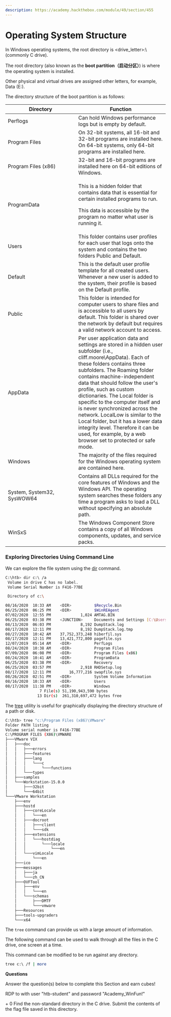 ```yaml
---
description: https://academy.hackthebox.com/module/49/section/455
---
```


# Operating System Structure

In Windows operating systems, the root directory is \<drive\_letter>:\ (commonly C drive).&#x20;

The root directory (also known as the **boot partition（启动分区）**) is where the operating system is installed.&#x20;



Other physical and virtual drives are assigned other letters, for example, Data (E:).&#x20;



The directory structure of the boot partition is as follows:

<table><thead><tr><th width="205.5">Directory</th><th>Function</th></tr></thead><tbody><tr><td>Perflogs</td><td>Can hold Windows performance logs but is empty by default.</td></tr><tr><td>Program Files</td><td>On 32-bit systems, all 16-bit and 32-bit programs are installed here. On 64-bit systems, only 64-bit programs are installed here.</td></tr><tr><td>Program Files (x86)</td><td>32-bit and 16-bit programs are installed here on 64-bit editions of Windows.</td></tr><tr><td>ProgramData</td><td><p>This is a hidden folder that contains data that is essential for certain installed programs to run. </p><p></p><p>This data is accessible by the program no matter what user is running it.</p></td></tr><tr><td>Users</td><td>This folder contains user profiles for each user that logs onto the system and contains the two folders Public and Default.</td></tr><tr><td>Default</td><td>This is the default user profile template for all created users. Whenever a new user is added to the system, their profile is based on the Default profile.</td></tr><tr><td>Public</td><td>This folder is intended for computer users to share files and is accessible to all users by default. This folder is shared over the network by default but requires a valid network account to access.</td></tr><tr><td>AppData</td><td>Per user application data and settings are stored in a hidden user subfolder (i.e., cliff.moore\AppData). Each of these folders contains three subfolders. The Roaming folder contains machine-independent data that should follow the user's profile, such as custom dictionaries. The Local folder is specific to the computer itself and is never synchronized across the network. LocalLow is similar to the Local folder, but it has a lower data integrity level. Therefore it can be used, for example, by a web browser set to protected or safe mode.</td></tr><tr><td>Windows</td><td>The majority of the files required for the Windows operating system are contained here.</td></tr><tr><td>System, System32, SysWOW64</td><td>Contains all DLLs required for the core features of Windows and the Windows API. The operating system searches these folders any time a program asks to load a DLL without specifying an absolute path.</td></tr><tr><td>WinSxS</td><td>The Windows Component Store contains a copy of all Windows components, updates, and service packs.</td></tr></tbody></table>

### Exploring Directories Using Command Line

We can explore the file system using the [dir](https://docs.microsoft.com/en-us/windows-server/administration/windows-commands/dir) command.

```bash
C:\htb> dir c:\ /a
 Volume in drive C has no label.
 Volume Serial Number is F416-77BE

 Directory of c:\

08/16/2020  10:33 AM    <DIR>          $Recycle.Bin
06/25/2020  06:25 PM    <DIR>          $WinREAgent
07/02/2020  12:55 PM             1,024 AMTAG.BIN
06/25/2020  03:38 PM    <JUNCTION>     Documents and Settings [C:\Users]
08/13/2020  06:03 PM             8,192 DumpStack.log
08/17/2020  12:11 PM             8,192 DumpStack.log.tmp
08/27/2020  10:42 AM    37,752,373,248 hiberfil.sys
08/17/2020  12:11 PM    13,421,772,800 pagefile.sys
12/07/2019  05:14 AM    <DIR>          PerfLogs
08/24/2020  10:38 AM    <DIR>          Program Files
07/09/2020  06:08 PM    <DIR>          Program Files (x86)
08/24/2020  10:41 AM    <DIR>          ProgramData
06/25/2020  03:38 PM    <DIR>          Recovery
06/25/2020  03:57 PM             2,918 RHDSetup.log
08/17/2020  12:11 PM        16,777,216 swapfile.sys
08/26/2020  02:51 PM    <DIR>          System Volume Information
08/16/2020  10:33 AM    <DIR>          Users
08/17/2020  11:38 PM    <DIR>          Windows
               7 File(s) 51,190,943,590 bytes
              13 Dir(s)  261,310,697,472 bytes free
```

The [tree](https://docs.microsoft.com/en-us/windows-server/administration/windows-commands/tree) utility is useful for graphically displaying the directory structure of a path or disk.

&#x20;&#x20;

```bash
C:\htb> tree "c:\Program Files (x86)\VMware"
Folder PATH listing
Volume serial number is F416-77BE
C:\PROGRAM FILES (X86)\VMWARE
├───VMware VIX
│   ├───doc
│   │   ├───errors
│   │   ├───features
│   │   ├───lang
│   │   │   └───c
│   │   │       └───functions
│   │   └───types
│   ├───samples
│   └───Workstation-15.0.0
│       ├───32bit
│       └───64bit
└───VMware Workstation
    ├───env
    ├───hostd
    │   ├───coreLocale
    │   │   └───en
    │   ├───docroot
    │   │   ├───client
    │   │   └───sdk
    │   ├───extensions
    │   │   └───hostdiag
    │   │       └───locale
    │   │           └───en
    │   └───vimLocale
    │       └───en
    ├───ico
    ├───messages
    │   ├───ja
    │   └───zh_CN
    ├───OVFTool
    │   ├───env
    │   │   └───en
    │   └───schemas
    │       ├───DMTF
    │       └───vmware
    ├───Resources
    ├───tools-upgraders
    └───x64
```

The `tree` command can provide us with a large amount of information.&#x20;



The following command can be used to walk through all the files in the C drive, one screen at a time.&#x20;



This command can be modified to be run against any directory.

&#x20;&#x20;

```bash
tree c:\ /f | more
```

**Questions**

Answer the question(s) below to complete this Section and earn cubes!

&#x20;RDP to with user "htb-student" and password "Academy\_WinFun!"

\+ 0  Find the non-standard directory in the C drive. Submit the contents of the flag file saved in this directory.
